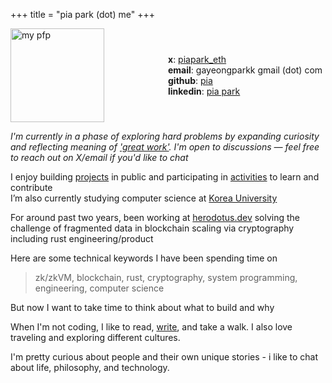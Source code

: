 +++
title = "pia park (dot) me"
+++

<div style="display: flex; align-items: center;">
 <div style="flex: 1;">
    <img src="/images/pfp.png" alt="my pfp" style="width:150px;height:150px;">
  </div>
  <div style="flex: 1;">

**x**: [piapark_eth](https://x.com/piapark_eth)\
**email**: gayeongparkk gmail (dot) com \
**github**: [pia](https://github.com/rkdud007) \
**linkedin**: [pia park](https://www.linkedin.com/in/pia-park-436336221/)

</div>

</div>

 _I'm currently in a phase of exploring hard problems by expanding curiosity and reflecting meaning of ['great work'](https://www.piapark.me/manifesto/). I'm open to discussions — feel free to reach out on X/email if you'd like to chat_

I enjoy building [projects](https://www.piapark.me/projects/) in public and participating in [activities](https://www.piapark.me/misc/) to learn and contribute \
I’m also currently studying computer science at [Korea University](https://www.korea.edu/sites/en/index.do)

For around past two years, been working at [herodotus.dev](https://herodotus.dev) solving the challenge of fragmented data in blockchain scaling via cryptography including rust engineering/product

Here are some technical keywords I have been spending time on

> zk/zkVM, blockchain, rust, cryptography, system programming, engineering, computer science

But now I want to take time to think about what to build and why

>
>

When I'm not coding, I like to read, [write](https://www.piapark.me/blog/), and take a walk. I also love traveling and exploring different cultures.

I'm pretty curious about people and their own unique stories - i like to chat about life, philosophy, and technology.
